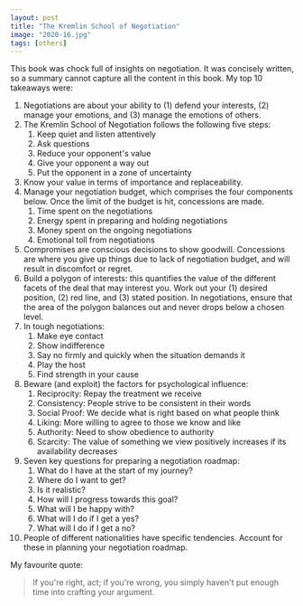 ```yaml
---
layout: post
title: "The Kremlin School of Negotiation"
image: "2020-16.jpg"
tags: [others]
---
```


This book was chock full of insights on negotiation. It was concisely written, so a summary cannot capture all the content in this book. My top 10 takeaways were:

1. Negotiations are about your ability to (1) defend your interests, (2) manage your emotions, and (3) manage the emotions of others.
2. The Kremlin School of Negotiation follows the following five steps:
    1. Keep quiet and listen attentively
    2. Ask questions
    3. Reduce your opponent's value
    4. Give your opponent a way out
    5. Put the opponent in a zone of uncertainty
3. Know your value in terms of importance and replaceability.
4. Manage your negotiation budget, which comprises the four components below. Once the limit of the budget is hit, concessions are made.
    1. Time spent on the negotiations
    2. Energy spent in preparing and holding negotiations
    3. Money spent on the ongoing negotiations
    4. Emotional toll from negotiations
5. Compromises are conscious decisions to show goodwill. Concessions are where you give up things due to lack of negotiation budget, and will result in discomfort or regret.
6. Build a polygon of interests: this quantifies the value of the different facets of the deal that may interest you. Work out your (1) desired position, (2) red line, and (3) stated position. In negotiations, ensure that the area of the polygon balances out and never drops below a chosen level.
7. In tough negotiations:
    1. Make eye contact
    2. Show indifference
    3. Say no firmly and quickly when the situation demands it
    4. Play the host
    5. Find strength in your cause
8. Beware (and exploit) the factors for psychological influence:
    1. Reciprocity: Repay the treatment we receive
    2. Consistency: People strive to be consistent in their words
    3. Social Proof: We decide what is right based on what people think
    4. Liking: More willing to agree to those we know and like
    5. Authority: Need to show obedience to authority
    6. Scarcity: The value of something we view positively increases if its availability decreases
9. Seven key questions for preparing a negotiation roadmap:
    1. What do I have at the start of my journey?
    2. Where do I want to get?
    3. Is it realistic?
    4. How will I progress towards this goal?
    5. What will I be happy with?
    6. What will I do if I get a yes?
    7. What will I do if I get a no?
10. People of different nationalities have specific tendencies. Account for these in planning your negotiation roadmap.

My favourite quote:

> If you're right, act; if you're wrong, you simply haven't put enough time into crafting your argument.